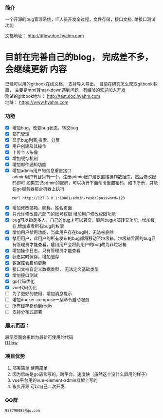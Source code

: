 ### 简介
  一个开源的bug管理系统，IT人员开发全过程，文件存储，接口文档, 单接口测试功能

文档地址： http://itflow.doc.hyahm.com 

# 目前在完善自己的blog， 完成差不多， 会继续更新 内容

已经可以用的gitbook在线文档， 支持导入导出， 目前在研究怎么爬取gitbook书籍， 主要是html转markdown遇到问题，有经验的欢迎加入开发  
测试的gitbook地址： http://test.doc.hyahm.com  
地址： https://www.hyahm.com  

### 功能
- [x] 增加bug，改变bug状态，转交bug 
- [x] 部门管理
- [x] 显示bug列表,搜索、分页
- [x] 用户创建及其操作  
- [x] 上传个人头像  
- [x] 增加缓存机制 
- [x] 增加邮件通知功能  
- [x] 增加admin用户的信息重置接口  
   admin用户有且只有一个，注册admin账户建议直接操作数据库，然后修改密码即可
   如果忘记admin的密码，可以执行下面命令重置密码，如下所示，只能在go服务器那台机器上执行
```
   curl http://127.0.0.1:10001/admin/reset?password=123
```
- [x] 增加修改邮箱，昵称，姓名页面  
- [x] 只允许修改自己部门的账号权限   增加用户修改权限功能  
- [x] bug可以指定多人，自己的bug才可以转交，删除bug内部转交功能，增加缓存,增加查看所有bug的权限  
- [x] 增加用户禁用功能，当此用户存在bug时，无法被删除  
- [x] 禁用用户，此用户的所有发布的bug都将移动至垃圾箱，垃圾箱里面的bug只有管理员才能查看，启用用户会将此用户的bug改为非垃圾箱  
- [x] 增加操作日志，只有管理员才能查看   
- [x] 状态实时保存，增加缓存  
- [x] 数据库表自动更新
- [x] 接口文档自定义数据类型， 无法定义基础类型  
- [x] 增加接口测试  
- [x] go代码优化
- [x] vue代码优化
- [ ] 为了更好的使用，增加消息提示
- [ ] 增加docker-compose一条命令启动服务
- [ ] 所有缓存移动到redis
- [ ] 支持分布式部署

### 展示页面： 
   展示页面会更新为最新可使用的代码  
   [ITflow](http://bug.hyahm.com "ITflow")  
   
 

### 项目优势   
1. 部署简单,使用简单    
2. 因为后端是go语言写的，跨平台，速度快（虽然这个没什么卵用的样子）  
3. vue平台用的vue-element-admin框架上写的  
4. 永久开源  可以自己二次开发 
  
### QQ群  
    928790087@qq.com  
